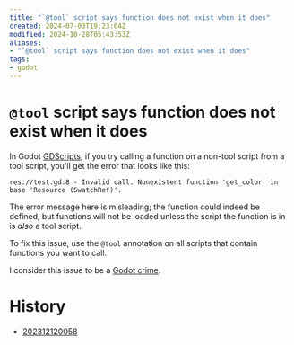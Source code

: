 ```yaml
---
title: "`@tool` script says function does not exist when it does"
created: 2024-07-03T19:23:04Z
modified: 2024-10-28T05:43:53Z
aliases:
- "`@tool` script says function does not exist when it does"
tags:
- godot
---
```


# `@tool` script says function does not exist when it does

In Godot [GDScripts](../tags/gdscript.md), if you try calling a function on a non-tool script from a tool script, you'll get the error that looks like this:

```
res://test.gd:8 - Invalid call. Nonexistent function 'get_color' in base 'Resource (SwatchRef)'.
```

The error message here is misleading; the function could indeed be defined, but functions will not be loaded unless the script the function is in is _also_ a tool script.

To fix this issue, use the `@tool` annotation on all scripts that contain functions you want to call.

I consider this issue to be a [Godot crime](godot-crimes.md).

# History

- [202312120058](../entries/202312120058.md)
